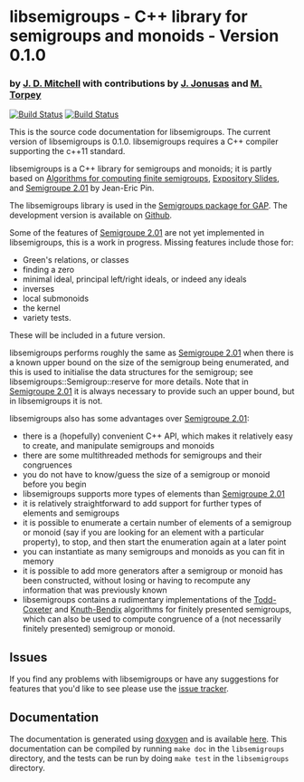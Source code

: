 # libsemigroups - C++ library for semigroups and monoids - Version 0.1.0
### by [J. D. Mitchell](http://www-groups.mcs.st-andrews.ac.uk/~jamesm/) with contributions by [J. Jonusas](http://www-circa.mcs.st-andrews.ac.uk/~julius/) and [M. Torpey](http://www-circa.mcs.st-andrews.ac.uk/~mct25/)

[![Build Status](https://travis-ci.org/james-d-mitchell/libsemigroups.svg?branch=master)](https://travis-ci.org/james-d-mitchell/libsemigroups)
[![Build Status](https://ci.appveyor.com/api/projects/status/github/james-d-mitchell/libsemigroups)](https://ci.appveyor.com/api/projects/status/github/james-d-mitchell/libsemigroups) 

This is the source code documentation for libsemigroups.
The current version of libsemigroups is 0.1.0.
libsemigroups requires a C++ compiler supporting the c++11 standard.

libsemigroups is a C++ library for semigroups and monoids; it is partly based on 
[Algorithms for computing finite semigroups](https://www.irif.fr/~jep/PDF/Rio.pdf), 
[Expository Slides](https://www.irif.fr/~jep/PDF/Exposes/StAndrews.pdf), and 
[Semigroupe 2.01](https://www.irif.fr/~jep/Logiciels/Semigroupe2.0/semigroupe2.html) by Jean-Eric Pin.

The libsemigroups library is used in the 
[Semigroups package for GAP](http://gap-packages.github.io/Semigroups/).
The development version is available on 
[Github](https://github.com/james-d-mitchell/libsemigroups).

Some of the features of 
[Semigroupe 2.01](https://www.irif.fr/~jep/Logiciels/Semigroupe2.0/semigroupe2.html) 
are not yet implemented in libsemigroups, this is a work in
progress. Missing features include those for:

* Green's relations, or classes
* finding a zero
* minimal ideal, principal left/right ideals, or indeed any ideals
* inverses
* local submonoids
* the kernel
* variety tests.

These will be included in a future version. 

libsemigroups performs roughly the same as 
[Semigroupe 2.01](https://www.irif.fr/~jep/Logiciels/Semigroupe2.0/semigroupe2.html)
when there is a known upper bound on the size of the semigroup being
enumerated, and this is used to initialise the data structures for the
semigroup; see libsemigroups::Semigroup::reserve for more
details. Note that in 
[Semigroupe 2.01](https://www.irif.fr/~jep/Logiciels/Semigroupe2.0/semigroupe2.html)
it is always necessary to provide such an upper bound, but in libsemigroups
it is not. 

libsemigroups also has some advantages over 
[Semigroupe 2.01](https://www.irif.fr/~jep/Logiciels/Semigroupe2.0/semigroupe2.html):

* there is a (hopefully) convenient C++ API, which makes it relatively easy to
  create, and manipulate semigroups and monoids
* there are some multithreaded methods for semigroups and their congruences
* you do not have to know/guess the size of a semigroup or monoid before you
  begin
* libsemigroups supports more types of elements than 
[Semigroupe 2.01](https://www.irif.fr/~jep/Logiciels/Semigroupe2.0/semigroupe2.html)
* it is relatively straightforward to add support for further types of elements
  and semigroups
* it is possible to enumerate a certain number of elements of a semigroup or
  monoid (say if you are looking for an element with a particular property), to
  stop, and then start the enumeration again at a later point
* you can instantiate as many semigroups and monoids as you can fit in memory
* it is possible to add more generators after a semigroup or monoid has been
  constructed, without losing or having to recompute any information that was
  previously known
* libsemigroups contains a rudimentary implementations of the
  [Todd-Coxeter](https://en.wikipedia.org/wiki/Todd–Coxeter_algorithm) and
  [Knuth-Bendix](https://en.wikipedia.org/wiki/Knuth–Bendix_completion_algorithm)
  algorithms for finitely presented semigroups, which can also be used to
  compute congruence of a (not necessarily finitely presented) semigroup or
  monoid.

## Issues
If you find any problems with libsemigroups or have any suggestions for features
that you'd like to see please use the 
[issue tracker](https://github.com/james-d-mitchell/libsemigroups/issues).

## Documentation
The documentation is generated using
[doxygen](https://www.doxygen.org) and is available
[here](http://james-d-mitchell.github.io/libsemigroups/).
This documentation can be compiled by running `make doc` in the `libsemigroups`
directory, and the tests can be run by doing `make test` in the `libsemigroups`
directory.


